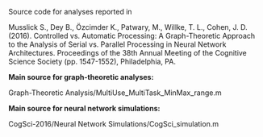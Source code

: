 Source code for analyses reported in 

Musslick S., Dey B., Özcimder K., Patwary, M., Willke, T. L., Cohen, J. D. (2016). Controlled vs. Automatic Processing: A Graph-Theoretic Approach to the Analysis of Serial vs. Parallel Processing in Neural Network Architectures. Proceedings of the 38th Annual Meeting of the Cognitive Science Society (pp. 1547-1552), Philadelphia, PA.

**Main source for graph-theoretic analyses:**

Graph-Theoretic Analysis/MultiUse_MultiTask_MinMax_range.m


**Main source for neural network simulations:**

CogSci-2016/Neural Network Simulations/CogSci_simulation.m
